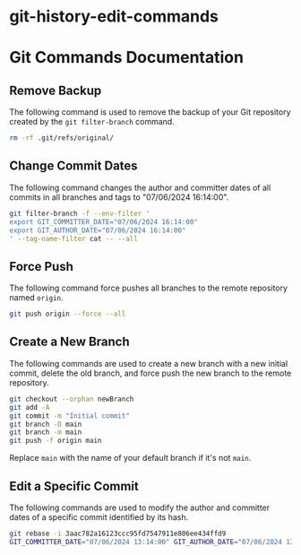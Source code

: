 # git-history-edit-commands

# Git Commands Documentation

## Remove Backup

The following command is used to remove the backup of your Git repository created by the `git filter-branch` command.

```bash
rm -rf .git/refs/original/
```

## Change Commit Dates

The following command changes the author and committer dates of all commits in all branches and tags to "07/06/2024 16:14:00".

```bash
git filter-branch -f --env-filter '
export GIT_COMMITTER_DATE="07/06/2024 16:14:00"
export GIT_AUTHOR_DATE="07/06/2024 16:14:00"
' --tag-name-filter cat -- --all
```

## Force Push

The following command force pushes all branches to the remote repository named `origin`.

```bash
git push origin --force --all
```

## Create a New Branch

The following commands are used to create a new branch with a new initial commit, delete the old branch, and force push the new branch to the remote repository.

```bash
git checkout --orphan newBranch
git add -A
git commit -m "Initial commit"
git branch -D main
git branch -m main
git push -f origin main
```

Replace `main` with the name of your default branch if it's not `main`.

## Edit a Specific Commit

The following commands are used to modify the author and committer dates of a specific commit identified by its hash.

```bash
git rebase -i 3aac782a16123ccc95fd7547911e806ee434ffd9
GIT_COMMITTER_DATE="07/06/2024 13:14:00" GIT_AUTHOR_DATE="07/06/2024 13:14:00" git commit --amend --no-edit --date "07/06/2024 13:14:00"
```
